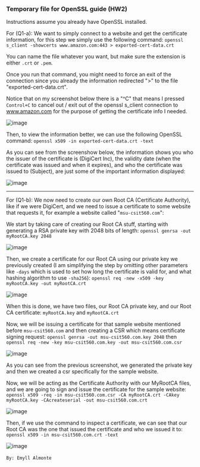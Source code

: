 ### Temporary file for OpenSSL guide (HW2)

Instructions assume you already have OpenSSL installed.

For (Q1-a):
We want to simply connect to a website and get the certificate information, for this step we simply use the following command:
`openssl s_client -showcerts www.amazon.com:443 > exported-cert-data.crt`

You can name the file whatever you want, but make sure the extension is either `.crt` or `.pem`.

Once you run that command, you might need to force an exit of the connection since you already the information redirected ">" to the file "exported-cert-data.crt".

Notice that on my screenshot below there is a "^C" that means I pressed `Control+C` to cancel out / exit out of the openssl s_client connection to www.amazon.com for the purpose of getting the certificate info I needed.

![image](https://github.com/ealmonte32/ealmonte32.github.io/assets/24350198/f1f01e9d-1e91-471b-8310-ad29125b093f)

Then, to view the information better, we can use the following OpenSSL command:
`openssl x509 -in exported-cert-data.crt -text`

As you can see from the screenshow below, the information shows you who the issuer of the certificate is (DigiCert Inc), the validity date (when the certificate was issued and when it expires), and who the certificate was issued to (Subject), are just some of the important information displayed:

![image](https://github.com/ealmonte32/ealmonte32.github.io/assets/24350198/48e2bfef-ce60-4af6-8c27-ecbf20f5baa9)

---

For (Q1-b):
We now need to create our own Root CA (Certificate Authority), like if we were DigiCert, and we need to issue a certificate to some website that requests it, for example a website called "`msu-csit560.com`":

We start by taking care of creating our Root CA stuff, starting with generating a RSA private key with 2048 bits of length:
`openssl genrsa -out myRootCA.key 2048`

![image](https://github.com/ealmonte32/ealmonte32.github.io/assets/24350198/8927eba7-d710-4dd8-ab88-3fcd81aa4cc1)

Then, we create a certificate for our Root CA using our private key we previously created (I am simplifying the step by omitting other parameters like `-days` which is used to set how long the certificate is valid for, and what hashing algorithm to use `-sha256`):
`openssl req -new -x509 -key myRootCA.key -out myRootCA.crt`

![image](https://github.com/ealmonte32/ealmonte32.github.io/assets/24350198/54fb946c-4bbf-4a34-9827-893ad8d0d5bb)

When this is done, we have two files, our Root CA private key, and our Root CA certificate:
`myRootCA.key` and `myRootCA.crt`

Now, we will be issuing a certificate for that sample website mentioned before `msu-csit560.com` and then creating a CSR which means certificate signing request:
`openssl genrsa -out msu-csit560.com.key 2048`
then
`openssl req -new -key msu-csit560.com.key -out msu-csit560.com.csr`

![image](https://github.com/ealmonte32/ealmonte32.github.io/assets/24350198/dfe34d43-6994-4361-96b8-5b625da7aadb)

As you can see from the previous screenshot, we generated the private key and then we created a csr specifically for the sample website.

Now, we will be acting as the Certificate Authority with our MyRootCA files, and we are going to sign and issue the certificate for the sample website:
`openssl x509 -req -in msu-csit560.com.csr -CA myRootCA.crt -CAkey myRootCA.key -CAcreateserial -out msu-csit560.com.crt`

![image](https://github.com/ealmonte32/ealmonte32.github.io/assets/24350198/480c1f89-8197-43b1-94d6-8f0d27976e62)

Then, if we use the command to inspect a certificate, we can see that our Root CA was the one that issued the certificate and who we issued it to:
`openssl x509 -in msu-csit560.com.crt -text`

![image](https://github.com/ealmonte32/ealmonte32.github.io/assets/24350198/ee3bfc78-2def-4ec2-a8ff-f86181b694ad)
<br>
<br>
`By: Emyll Almonte`
